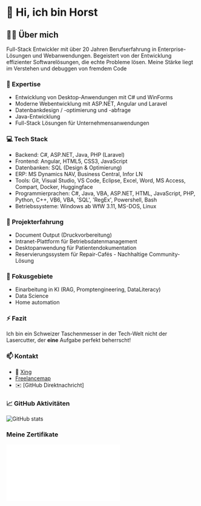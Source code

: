 # 👋 Hi, ich bin Horst

## 👨‍💻 Über mich
Full-Stack Entwickler mit über 20 Jahren Berufserfahrung in Enterprise-Lösungen und Webanwendungen.
Begeistert von der Entwicklung effizienter Softwarelösungen, die echte Probleme lösen.
Meine Stärke liegt im Verstehen und debuggen von fremdem Code

### 🚀 Expertise
- Entwicklung von Desktop-Anwendungen mit C# und WinForms
- Moderne Webentwicklung mit ASP.NET, Angular und Laravel
- Datenbankdesign / -optimierung und -abfrage
- Java-Entwicklung
- Full-Stack Lösungen für Unternehmensanwendungen

### 💻 Tech Stack
- Backend: C#, ASP.NET, Java, PHP (Laravel)
- Frontend: Angular, HTML5, CSS3, JavaScript
- Datenbanken: SQL (Design & Optimierung)
- ERP: MS Dynamics NAV, Business Central, Infor LN
- Tools: Git, Visual Studio, VS Code, Eclipse, Excel, Word, MS Access, Compart, Docker, Huggingface
- Programmierprachen: C#, Java, VBA, ASP.NET, HTML, JavaScript, PHP, Python, C++, VB6, VBA, 'SQL', 'RegEx', Powershell, Bash
- Betriebssysteme: Windows ab WfW 3.11, MS-DOS, Linux
 
### 🌱 Projekterfahrung
- Document Output (Druckvorbereitung)
- Intranet-Plattform für Betriebsdatenmanagement
- Desktopanwendung für Patientendokumentation
- Reservierungssystem für Repair-Cafés - Nachhaltige Community-Lösung

### 🎯 Fokusgebiete
- Einarbeitung in KI (RAG, Promptengineering, DataLiteracy)
- Data Science
- Home automation

### ⚡ Fazit
Ich bin ein Schweizer Taschenmesser in der Tech-Welt nicht der Lasercutter, der **eine** Aufgabe perfekt beherrscht!

### 📫 Kontakt
- 💼 [Xing](https://www.xing.com/profile/Horst_Sill/web_profiles)
-   [Freelancemap](https://www.freelancermap.de/profil/horst-sill)
- ✉️ [GitHub Direktnachricht]

### 📈 GitHub Aktivitäten
![GitHub stats](https://github-readme-stats.vercel.app/api?username=DerSilly&show_icons=true&theme=radical)

### Meine Zertifikate
![Zertifikate](Certificates/Readme.md)


